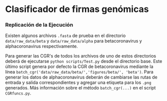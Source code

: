 # Clasificador de firmas genómicas


### Replicación de la Ejecución

Existen algunos archivos `.fasta` de prueba en el directorio `data/raw_data/beta` y `data/raw_data/alpha` para betacoronavirus y alphacoronavirus respectivamente.

Para generar las CGR's de todos los archivos de uno de estos directorios deberá de ejecutarse `python scripts/Test.py` desde el directorio base. Este último script genera por defecto la CGR de betacoronavirus mediante la línea `batch_cgr('data/raw_data/beta/','figures/beta/', 'beta')`. Para generar los datos de alphacoronavirus deberán de cambiarse las rutas de entrada y salida correspondientes y agregar una etiqueta para los `.png` generados. Más información sobre el método `batch_cgr(...)` en el script `CGRfuncs.py`.
